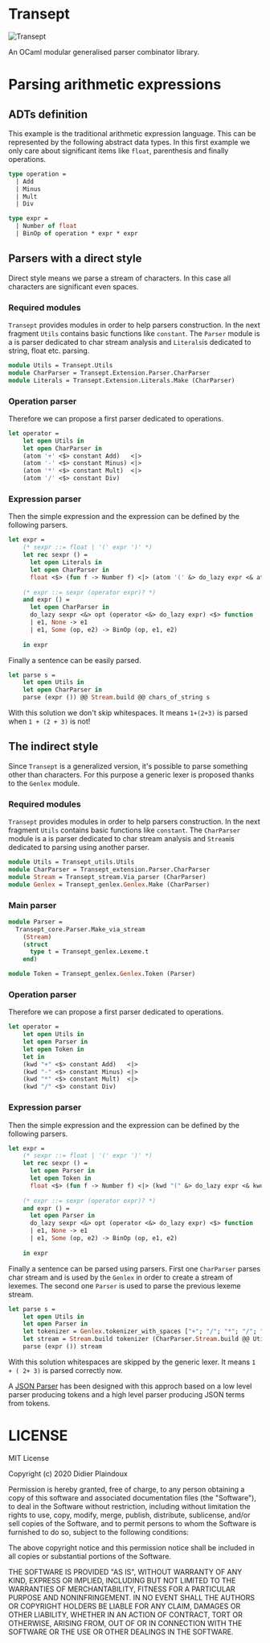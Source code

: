 # Transept

![Transept](https://github.com/d-plaindoux/transept/workflows/Transept/badge.svg)

An OCaml modular generalised parser combinator library.

# Parsing arithmetic expressions

## ADTs definition

This example is the traditional arithmetic expression language. This can be represented by the following abstract data 
types.
In this first example we only care about significant items like `float`, parenthesis and finally operations. 

```ocaml
type operation =
  | Add
  | Minus
  | Mult
  | Div

type expr =
  | Number of float
  | BinOp of operation * expr * expr
```

## Parsers with a direct style 

Direct style means we parse a stream of characters. In this case all characters are significant even spaces. 

### Required modules

`Transept` provides modules in order to help parsers construction. In the next fragment `Utils` contains basic functions 
like `constant`. The `Parser` module is a is parser dedicated to char stream analysis and `Literals`is dedicated to string, 
float etc. parsing. 

```ocaml
module Utils = Transept.Utils
module CharParser = Transept.Extension.Parser.CharParser
module Literals = Transept.Extension.Literals.Make (CharParser)
```

### Operation parser

Therefore we can propose a first parser dedicated to operations. 

```ocaml
let operator = 
    let open Utils in
    let open CharParser in
    (atom '+' <$> constant Add)   <|>
    (atom '-' <$> constant Minus) <|>
    (atom '*' <$> constant Mult)  <|>
    (atom '/' <$> constant Div)
```

### Expression parser

Then the simple expression and the expression can be defined by the following parsers.
     
```ocaml
let expr = 
    (* sexpr ::= float | '(' expr ')' *)
    let rec sexpr () =
      let open Literals in
      let open CharParser in
      float <$> (fun f -> Number f) <|> (atom '(' &> do_lazy expr <& atom ')')
    
    (* expr ::= sexpr (operator expr)? *)
    and expr () =
      let open CharParser in
      do_lazy sexpr <&> opt (operator <&> do_lazy expr) <$> function
      | e1, None -> e1
      | e1, Some (op, e2) -> BinOp (op, e1, e2)
    
    in expr
```

Finally a sentence can be easily parsed.

```ocaml
let parse s =
    let open Utils in
    let open CharParser in
    parse (expr ()) @@ Stream.build @@ chars_of_string s
```

With this solution we don't skip whitespaces. It means `1+(2+3)` is parsed when `1 + (2 + 3)` is not!  

## The indirect style

Since `Transept` is a generalized version, it's possible to parse something other than characters. For this purpose a 
generic lexer is proposed thanks to the `Genlex` module. 

### Required modules

`Transept` provides modules in order to help parsers construction. In the next fragment `Utils` contains basic functions 
like `constant`. The `CharParser` module is a is parser dedicated to char stream analysis and `Stream`is dedicated to 
parsing using another parser.

```ocaml
module Utils = Transept_utils.Utils
module CharParser = Transept_extension.Parser.CharParser
module Stream = Transept_stream.Via_parser (CharParser)
module Genlex = Transept_genlex.Genlex.Make (CharParser)
```

### Main parser

```ocaml
module Parser =
  Transept_core.Parser.Make_via_stream
    (Stream)
    (struct
      type t = Transept_genlex.Lexeme.t
    end)

module Token = Transept_genlex.Genlex.Token (Parser) 
```


### Operation parser

Therefore we can propose a first parser dedicated to operations. 

```ocaml
let operator = 
    let open Utils in
    let open Parser in
    let open Token in
    let in
    (kwd "+" <$> constant Add)   <|>
    (kwd "-" <$> constant Minus) <|>
    (kwd "*" <$> constant Mult)  <|>
    (kwd "/" <$> constant Div)
```

### Expression parser

Then the simple expression and the expression can be defined by the following parsers.
     
```ocaml
let expr = 
    (* sexpr ::= float | '(' expr ')' *)
    let rec sexpr () =
      let open Parser in
      let open Token in
      float <$> (fun f -> Number f) <|> (kwd "(" &> do_lazy expr <& kwd ")")
    
    (* expr ::= sexpr (operator expr)? *)
    and expr () =
      let open Parser in
      do_lazy sexpr <&> opt (operator <&> do_lazy expr) <$> function
      | e1, None -> e1
      | e1, Some (op, e2) -> BinOp (op, e1, e2)
    
    in expr
```

Finally a sentence can be parsed using parsers. First one `CharParser` parses char stream and is used by the `Genlex` in order to create a stream
of lexemes. The second one `Parser` is used to parse the previous lexeme stream.

```ocaml
let parse s =
    let open Utils in
    let open Parser in
    let tokenizer = Genlex.tokenizer_with_spaces ["+"; "/"; "*"; "/"; "("; ")"] in
    let stream = Stream.build tokenizer (CharParser.Stream.build @@ Utils.chars_of_string s) in
    parse (expr ()) stream
```

With this solution whitespaces are skipped by the generic lexer. It means `1 + ( 2+ 3)` is parsed correctly now.  

A [JSON Parser](https://github.com/d-plaindoux/transept/blob/master/lib/transept_json/json_parser.ml) has been designed with this approch based on a low level parser producing tokens and a high level parser producing JSON terms from tokens.

# LICENSE 

MIT License

Copyright (c) 2020 Didier Plaindoux

Permission is hereby granted, free of charge, to any person obtaining a copy
of this software and associated documentation files (the "Software"), to deal
in the Software without restriction, including without limitation the rights
to use, copy, modify, merge, publish, distribute, sublicense, and/or sell
copies of the Software, and to permit persons to whom the Software is
furnished to do so, subject to the following conditions:

The above copyright notice and this permission notice shall be included in all
copies or substantial portions of the Software.

THE SOFTWARE IS PROVIDED "AS IS", WITHOUT WARRANTY OF ANY KIND, EXPRESS OR
IMPLIED, INCLUDING BUT NOT LIMITED TO THE WARRANTIES OF MERCHANTABILITY,
FITNESS FOR A PARTICULAR PURPOSE AND NONINFRINGEMENT. IN NO EVENT SHALL THE
AUTHORS OR COPYRIGHT HOLDERS BE LIABLE FOR ANY CLAIM, DAMAGES OR OTHER
LIABILITY, WHETHER IN AN ACTION OF CONTRACT, TORT OR OTHERWISE, ARISING FROM,
OUT OF OR IN CONNECTION WITH THE SOFTWARE OR THE USE OR OTHER DEALINGS IN THE
SOFTWARE.
